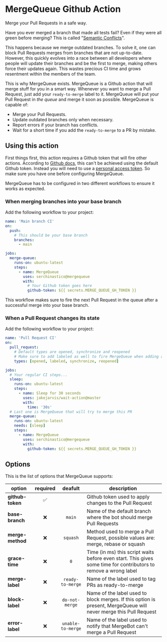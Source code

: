 # MergeQueue Github Action

Merge your Pull Requests in a safe way.

Have you ever merged a branch that made all tests fail? Even if they were all green before merging? This is called "[Semantic Conflicts](https://bors.tech/essay/2017/02/02/pitch/)".

This happens because we merge outdated branches. To solve it, one can block Pull Requests merges from branches that are not up-to-date. However, this quickly evolves into a race between all developers where people will update their branches and be the first to merge, making others force their updates again. This wastes precious CI time and grows resentment within the members of the team.

This is why MergeQueue exists. MergeQueue is a Github action that will merge stuff for you in a smart way. Whenever you want to merge a Pull Request, just add your `ready-to-merge` label to it. MergeQueue will put your Pull Request in _the queue_ and merge it soon as possible. MergeQueue is capable of:

- Merge your Pull Requests.
- Update outdated branches only when necessary.
- Report errors if your branch has conflicts.
- Wait for a short time if you add the `ready-to-merge` to a PR by mistake.

## Using this action

First things first, this action requires a Github token that will fire other actions. According to [Github docs](https://docs.github.com/en/free-pro-team@latest/actions/reference/events-that-trigger-workflows#triggering-new-workflows-using-a-personal-access-token), this can't be achieved using the default Github token. Instead you will need to use a [personal access token](https://docs.github.com/en/free-pro-team@latest/github/authenticating-to-github/creating-a-personal-access-token). So make sure you have one before configuring MergeQueue.

MergeQueue has to be configured in two different workflows to ensure it works as expected.

### When merging branches into your base branch

Add the following workflow to your project:

```yaml
name: 'Main branch CI'
on:
  push:
    # This should be your base branch
    branches:
      - main

jobs:
  merge-queue:
    runs-on: ubuntu-latest
    steps:
      - name: MergeQueue
        uses: serchinastico@mergequeue
        with:
          # Your Github token goes here
          github-token: ${{ secrets.MERGE_QUEUE_GH_TOKEN }}
```

This workflow makes sure to fire the next Pull Request in the queue after a successful merge into your base branch.

### When a Pull Request changes its state

Add the following workflow to your project:

```yaml
name: 'Pull Request CI'
on:
  pull_request:
    # Default types are opened, synchronize and reopened
    # Make sure to add labeled as well to fire MergeQueue when adding a label
    types: [opened, labeled, synchronize, reopened]

jobs:
  # Your regular CI steps...
  sleep:
    runs-on: ubuntu-latest
    steps:
      - name: Sleep for 30 seconds
        uses: jakejarvis/wait-action@master
        with:
          time: '30s'
  # Last one is MergeQueue that will try to merge this PR
  merge-queue:
    runs-on: ubuntu-latest
    needs: [sleep]
    steps:
      - name: MergeQueue
        uses: serchinastico@mergequeue
        with:
          github-token: ${{ secrets.MERGE_QUEUE_GH_TOKEN }}
```

## Options

This is the list of options that MergeQueue supports:

| option           | required |      deafult      | description                                                                                                      |
| ---------------- | :------: | :---------------: | ---------------------------------------------------------------------------------------------------------------- |
| **github-token** |    ✅    |                   | Github token used to apply changes to the Pull Request                                                           |
| **base-branch**  |    ❌    |      `main`       | Name of the default branch where the bot should merge Pull Requests                                              |
| **merge-method** |    ❌    |     `squash`      | Method used to merge a Pull Request, possible values are: merge, rebase or squash                                |
| **grace-time**   |    ❌    |        `0`        | Time (in ms) this script waits before even start. This gives some time for contributors to remove a wrong label  |
| **merge-label**  |    ❌    | `ready-to-merge`  | Name of the label used to tag PRs as ready-to-merge                                                              |
| **block-label**  |    ❌    |  `do-not-merge`   | Name of the label used to block merges. If this option is present, MergeQueue will never merge this Pull Request |
| **error-label**  |    ❌    | `unable-to-merge` | Name of the label used to notify that MergeBot can't merge a Pull Request                                        |
